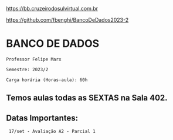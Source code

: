 https://bb.cruzeirodosulvirtual.com.br


https://github.com/fbenghi/BancoDeDados2023-2

# **BANCO DE DADOS**

	Professor Felipe Marx

	Semestre: 2023/2

	Carga horária (Horas-aula): 60h

## Temos aulas todas as **SEXTAS** na **Sala 402**.

## **Datas Importantes:**

	 17/set - Avaliação A2 - Parcial 1
